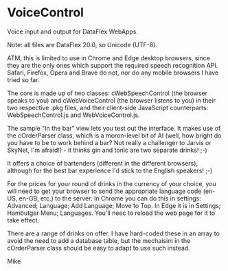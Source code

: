 # VoiceControl
Voice input and output for DataFlex WebApps.

Note: all files are DataFlex 20.0, so Unicode (UTF-8).

ATM, this is limited to use in Chrome and Edge desktop browsers, since they are
the only ones which support the required speech recognition API.  Safari,
Firefox, Opera and Brave do not, nor do any mobile browsers I have tried so 
far.

The core is made up of two classes: cWebSpeechControl (the browser speaks to
you) and cWebVoiceControl (the browser listens to you) in their two respective
.pkg files, and their client-side JavaScript counterparts: WebSpeechControl.js
and WebVoiceControl.js.

The sample "In the bar" view lets you test out the interface.  It makes use of
the cOrderParser class, which is a moron-level bit of AI (well, how bright do
you have to be to work behind a bar? <g>  Not really a challenger to Jarvis or
SkyNet, I'm afraid!) - it thinks gin and tonic are two separate drinks! ;-)

It offers a choice of bartenders (different in the different browsers),
although for the best bar experience I'd stick to the English speakers! ;-)

For the prices for your round of drinks in the currency of your choice, you
will need to get your browser to send the appropriate language code (en-US, 
en-GB, etc.) to the server.  In Chrome you can do this in settings: Advanced;
Language; Add Language; Move to Top.  In Edge it is in Settings; Hambutger
Menu; Languages.  You'll neec to reload the web page for it to take effect.

There are a range of drinks on offer.  I have hard-coded these in an array to
avoid the need to add a database table, but the mechaisim in the cOrderParser
class should be easy to adapt to use such instead.

Mike